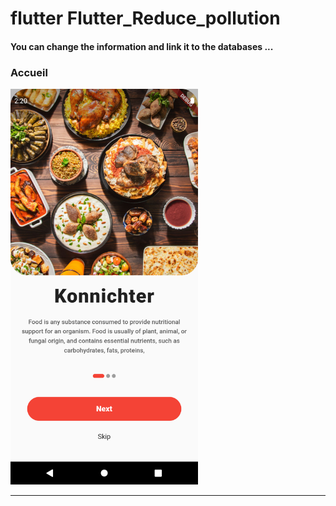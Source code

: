 <h1> flutter Flutter_Reduce_pollution </h1> <h4> You can change the information and link it to the databases ...</h4>

<h3>Accueil</h3>



<img src="https://github.com/abenkoula71/flutter-inter-app-food/blob/main/Screenshot_1643405642.png" width="300" /> <hr>
